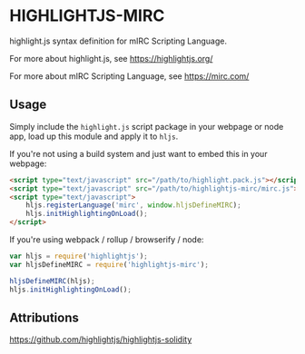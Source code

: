 # HIGHLIGHTJS-MIRC

highlight.js syntax definition for mIRC Scripting Language.

For more about highlight.js, see https://highlightjs.org/

For more about mIRC Scripting Language, see https://mirc.com/


## Usage

Simply include the `highlight.js` script package in your webpage or node app, load up this module and apply it to `hljs`.

If you're not using a build system and just want to embed this in your webpage:

```html
<script type="text/javascript" src="/path/to/highlight.pack.js"></script>
<script type="text/javascript" src="/path/to/highlightjs-mirc/mirc.js"></script>
<script type="text/javascript">
    hljs.registerLanguage('mirc', window.hljsDefineMIRC);
    hljs.initHighlightingOnLoad();
</script>
```

If you're using webpack / rollup / browserify / node:
   
```javascript
var hljs = require('highlightjs');
var hljsDefineMIRC = require('highlightjs-mirc');

hljsDefineMIRC(hljs);
hljs.initHighlightingOnLoad();
```

## Attributions

https://github.com/highlightjs/highlightjs-solidity